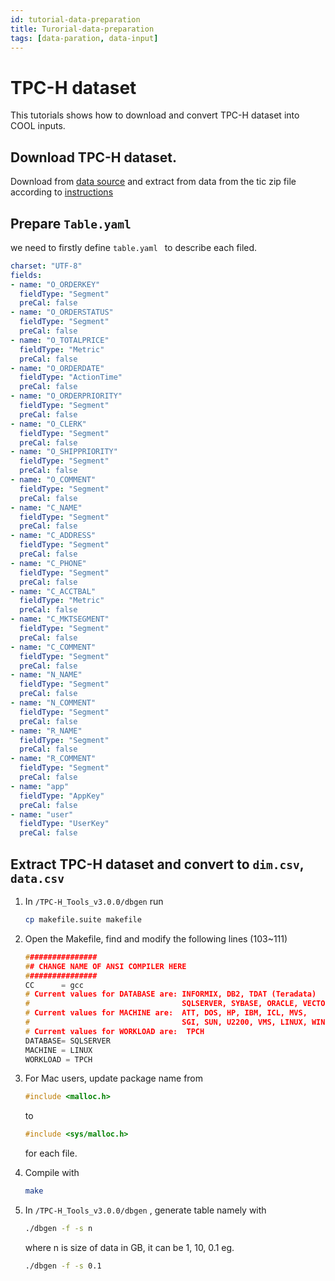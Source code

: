 ```yaml
---
id: tutorial-data-preparation
title: Turorial-data-preparation
tags: [data-paration, data-input]
---
```


# TPC-H dataset

This tutorials shows how to download and convert TPC-H dataset into COOL inputs.

## Download TPC-H dataset.

Download from [data source](https://www.tpc.org/tpc_documents_current_versions/download_programs/tools-download-request5.asp?bm_type=TPC-H&bm_vers=3.0.0&mode=CURRENT-ONLY) and extract from data from the tic zip file according to [instructions](https://github.com/electrum/tpch-dbgen)

## Prepare `Table.yaml`

we need to firstly define `table.yaml ` to describe each filed. 

```yaml
charset: "UTF-8"
fields:
- name: "O_ORDERKEY"
  fieldType: "Segment"
  preCal: false
- name: "O_ORDERSTATUS"
  fieldType: "Segment"
  preCal: false
- name: "O_TOTALPRICE"
  fieldType: "Metric"
  preCal: false
- name: "O_ORDERDATE"
  fieldType: "ActionTime"
  preCal: false
- name: "O_ORDERPRIORITY"
  fieldType: "Segment"
  preCal: false
- name: "O_CLERK"
  fieldType: "Segment"
  preCal: false
- name: "O_SHIPPRIORITY"
  fieldType: "Segment"
  preCal: false
- name: "O_COMMENT"
  fieldType: "Segment"
  preCal: false
- name: "C_NAME"
  fieldType: "Segment"
  preCal: false
- name: "C_ADDRESS"
  fieldType: "Segment"
  preCal: false
- name: "C_PHONE"
  fieldType: "Segment"
  preCal: false
- name: "C_ACCTBAL"
  fieldType: "Metric"
  preCal: false
- name: "C_MKTSEGMENT"
  fieldType: "Segment"
  preCal: false
- name: "C_COMMENT"
  fieldType: "Segment"
  preCal: false
- name: "N_NAME"
  fieldType: "Segment"
  preCal: false
- name: "N_COMMENT"
  fieldType: "Segment"
  preCal: false
- name: "R_NAME"
  fieldType: "Segment"
  preCal: false
- name: "R_COMMENT"
  fieldType: "Segment"
  preCal: false
- name: "app"
  fieldType: "AppKey"
  preCal: false
- name: "user"
  fieldType: "UserKey"
  preCal: false
```

## Extract TPC-H dataset and convert to `dim.csv`, `data.csv`

1. In `/TPC-H_Tools_v3.0.0/dbgen`  run

   ```bash
   cp makefile.suite makefile
   ```

2. Open the Makefile, find and modify the following lines (103~111)

   ```c++
   ################
   ## CHANGE NAME OF ANSI COMPILER HERE
   ################
   CC      = gcc 
   # Current values for DATABASE are: INFORMIX, DB2, TDAT (Teradata)
   #                                  SQLSERVER, SYBASE, ORACLE, VECTORWISE
   # Current values for MACHINE are:  ATT, DOS, HP, IBM, ICL, MVS, 
   #                                  SGI, SUN, U2200, VMS, LINUX, WIN32 
   # Current values for WORKLOAD are:  TPCH
   DATABASE= SQLSERVER
   MACHINE = LINUX
   WORKLOAD = TPCH
   ```

3. For Mac users,  update package name from 

   ```c
   #include <malloc.h>
   ```

   to

   ```c
   #include <sys/malloc.h>
   ```

   for each file. 

4. Compile with

   ```bash
   make
   ```

5. In `/TPC-H_Tools_v3.0.0/dbgen` , generate  table namely with

   ```bash
   ./dbgen -f -s n
   ```

   where n is size of data in GB, it can be 1, 10, 0.1
   eg.

   ```bash
   ./dbgen -f -s 0.1
   ```

